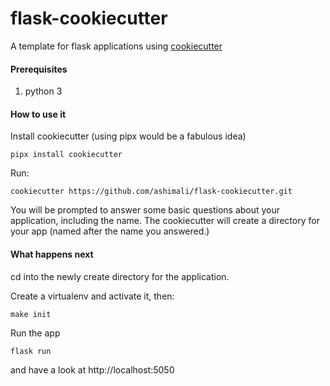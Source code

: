 flask-cookiecutter
==================

A template for flask applications using [cookiecutter](https://github.com/audreyr/cookiecutter)


#### Prerequisites

1. python 3


#### How to use it

Install cookiecutter (using pipx would be a fabulous idea)

    pipx install cookiecutter

Run:

    cookiecutter https://github.com/ashimali/flask-cookiecutter.git


You will be prompted to answer some basic questions about your application, including the name. The cookiecutter will create a directory for your app (named after the name you answered.)


#### What happens next

cd into the newly create directory for the application.

Create a virtualenv and activate it, then:

    make init

Run the app

    flask run

and have a look at http://localhost:5050

